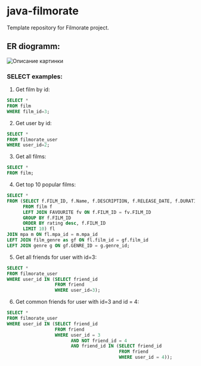 # java-filmorate
Template repository for Filmorate project.

## ER diogramm:
<image src="https://github.com/pavlovartem97/java-filmorate/blob/main/resources/er_digram.png" alt="Описание картинки">

### SELECT examples:


1. Get film by id:
~~~~sql
SELECT *  
FROM film  
WHERE film_id=3;  
~~~~
2. Get user by id:
~~~~sql
SELECT *  
FROM filmorate_user  
WHERE user_id=2;  
~~~~
3. Get all films:
~~~~sql
SELECT *  
FROM film; 
~~~~ 
4. Get top 10 popular films:
~~~~sql
SELECT *
FROM (SELECT f.FILM_ID, f.Name, f.DESCRIPTION, f.RELEASE_DATE, f.DURATION, f.MPA_ID, COUNT(fv.USER_ID) rating
      FROM film f
      LEFT JOIN FAVOURITE fv ON f.FILM_ID = fv.FILM_ID
      GROUP BY f.FILM_ID
      ORDER BY rating desc, f.FILM_ID
      LIMIT 10) fl
JOIN mpa m ON fl.mpa_id = m.mpa_id
LEFT JOIN film_genre as gf ON fl.film_id = gf.film_id
LEFT JOIN genre g ON gf.GENRE_ID = g.genre_id;
~~~~
5. Get all friends for user with id=3:
~~~~sql
SELECT *  
FROM filmorate_user
WHERE user_id IN (SELECT friend_id  
                  FROM friend 
                  WHERE user_id=3);  
~~~~
6. Get common friends for user with id=3 and id = 4:
~~~~sql
SELECT *
FROM filmorate_user
WHERE user_id IN (SELECT friend_id
                  FROM friend
                  WHERE user_id = 3
                        AND NOT friend_id = 4
                        AND friend_id IN (SELECT friend_id
                                          FROM friend
                                          WHERE user_id = 4));
~~~~




